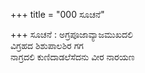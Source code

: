 +++
title = "000 ಸೂಚನೆ"

+++
ಸೂಚನೆ :  ಅಗ್ರಪೂಜಾವ್ಯಾಜಮುಖದಲಿ  
ವಿಗ್ರಹದ ಶಿಶುಪಾಲಶಿರ ಗಗ  
ನಾಗ್ರದಲಿ ಕುಣಿದಾಡಲೆಸೆದನು ವೀರ ನಾರಯಣ